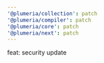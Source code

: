 ```yaml
---
'@plumeria/collection': patch
'@plumeria/compiler': patch
'@plumeria/core': patch
'@plumeria/next': patch
---
```


feat: security update

